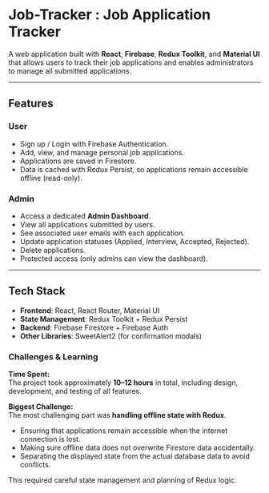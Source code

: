 # Job-Tracker : Job Application Tracker

A web application built with **React**, **Firebase**, **Redux Toolkit**, and **Material UI** that allows users to track their job applications and enables administrators to manage all submitted applications.

---

## Features

### User

- Sign up / Login with Firebase Authentication.
- Add, view, and manage personal job applications.
- Applications are saved in Firestore.
- Data is cached with Redux Persist, so applications remain accessible offline (read-only).

### Admin

- Access a dedicated **Admin Dashboard**.
- View all applications submitted by users.
- See associated user emails with each application.
- Update application statuses (Applied, Interview, Accepted, Rejected).
- Delete applications.
- Protected access (only admins can view the dashboard).

---

## Tech Stack

- **Frontend**: React, React Router, Material UI
- **State Management**: Redux Toolkit + Redux Persist
- **Backend**: Firebase Firestore + Firebase Auth
- **Other Libraries**: SweetAlert2 (for confirmation modals)

### Challenges & Learning

**Time Spent:**  
The project took approximately **10–12 hours** in total, including design, development, and testing of all features.

**Biggest Challenge:**  
The most challenging part was **handling offline state with Redux**.

- Ensuring that applications remain accessible when the internet connection is lost.
- Making sure offline data does not overwrite Firestore data accidentally.
- Separating the displayed state from the actual database data to avoid conflicts.

This required careful state management and planning of Redux logic.
